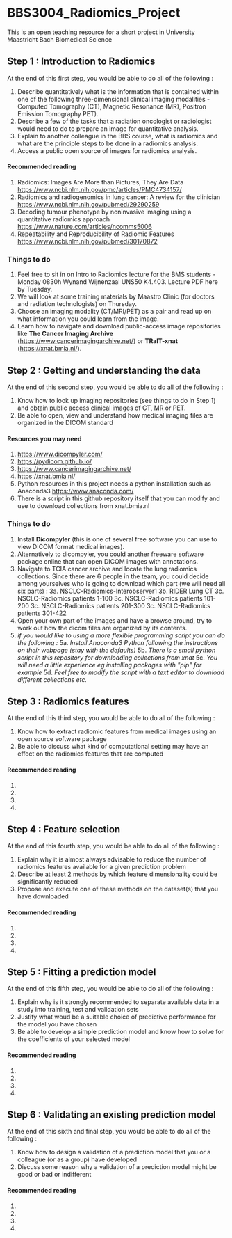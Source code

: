 # BBS3004_Radiomics_Project
This is an open teaching resource for a short project in University Maastricht Bach Biomedical Science

## Step 1 : Introduction to Radiomics
At the end of this first step, you would be able to do all of the following :
1. Describe quantitatively what is the information that is contained within one of the following three-dimensional clinical imaging modalities - Computed Tomography (CT), Magnetic Resonance (MR), Positron Emission Tomography PET).
2. Describe a few of the tasks that a radiation oncologist or radiologist would need to do to prepare an image for quantitative analysis.
3. Explain to another colleague in the BBS course, what is radiomics and what are the principle steps to be done in a radiomics analysis.
4. Access a public open source of images for radiomics analysis.
#### Recommended reading
1.  Radiomics: Images Are More than Pictures, They Are Data https://www.ncbi.nlm.nih.gov/pmc/articles/PMC4734157/
2.  Radiomics and radiogenomics in lung cancer: A review for the clinician https://www.ncbi.nlm.nih.gov/pubmed/29290259
3.  Decoding tumour phenotype by noninvasive imaging using a quantitative radiomics approach https://www.nature.com/articles/ncomms5006
4.  Repeatability and Reproducibility of Radiomic Features https://www.ncbi.nlm.nih.gov/pubmed/30170872

### Things to do
1.  Feel free to sit in on Intro to Radiomics lecture for the BMS students - Monday 0830h Wynand Wijnenzaal UNS50 K4.403. Lecture PDF here by Tuesday.
2.  We will look at some training materials by Maastro Clinic (for doctors and radiation technologists) on Thursday.
3.  Choose an imaging modality (CT/MRI/PET) as a pair and read up on what information you could learn from the image.
4.  Learn how to navigate and download public-access image repositories like **The Cancer Imaging Archive**  (https://www.cancerimagingarchive.net/) or **TRaIT-xnat** (https://xnat.bmia.nl/).





## Step 2 : Getting and understanding the data
At the end of this second step, you would be able to do all of the following :
1. Know how to look up imaging repositories (see things to do in Step 1) and  obtain  public access clinical images of CT, MR or PET.
2. Be able to open, view and understand how medical imaging files are organized in the DICOM standard

#### Resources you may need
1.  https://www.dicompyler.com/
2.  https://pydicom.github.io/
3.  https://www.cancerimagingarchive.net/
4.  https://xnat.bmia.nl/
5.  Python resources in this project needs a python installation such as Anaconda3 https://www.anaconda.com/
6.  There is a script in this github repository itself that you can modify and use to download collections from xnat.bmia.nl

### Things to do
1.  Install **Dicompyler** (this is one of several free software you can use to view DICOM format medical images).
2.  Alternatively to dicompyler, you could another freeware software package online that can open DICOM images with annotations.
3.  Navigate to TCIA cancer archive and locate the lung radiomics collections. Since there are 6 people in the team, you could decide among yourselves who is going to download which part (we will need all six parts) :
    3a. NSCLC-Radiomics-Interobserver1
    3b. RIDER Lung CT
    3c. NSCLC-Radiomics patients 1-100
    3c. NSCLC-Radiomics patients 101-200
    3c. NSCLC-Radiomics patients 201-300
    3c. NSCLC-Radiomics patients 301-422
4.  Open your own part of the images and have a browse around, try to work out how the dicom files are organized by its contents.
5.  *if you would like to using a more flexible programming script you can do the following :*
    5a. *Install Anaconda3 Python following the instructions on their webpage (stay with the defaults)*
    5b. *There is a small python script in this repository for downloading collections from xnat*
    5c. *You will need a little experience eg installing packages with "pip" for example*
    5d. *Feel free to modify the script with a text editor to download different collections etc.*





## Step 3 : Radiomics features
At the end of this third step, you would be able to do all of the following :
1. Know how to extract radiomic features from medical images using an open source software package
2. Be able to discuss what kind of computational setting may have an effect on the radiomics features that are computed
#### Recommended reading
1.
2.
3.
4.

## Step 4 : Feature selection
At the end of this fourth step, you would be able to do all of the following :
1. Explain why it is almost always advisable to reduce the number of radiomics features available for a given prediction problem
2. Describe at least 2 methods by which feature dimensionality could be significantly reduced
3. Propose and execute one of these methods on the dataset(s) that you have downloaded
#### Recommended reading
1.
2.
3.
4.

## Step 5 : Fitting a prediction model
At the end of this fifth step, you would be able to do all of the following :
1. Explain why is it strongly recommended to separate available data in a study into training, test and validation sets
2. Justify what woud be a suitable choice of predictive performance for the model you have chosen
3. Be able to develop a simple prediction model and know how to solve for the coefficients of your selected model
#### Recommended reading
1.
2.
3.
4.

## Step 6 : Validating an existing prediction model
At the end of this sixth and final step, you would be able to do all of the following :
1. Know how to design a validation of a prediction model that you or a colleague (or as a group) have developed
2. Discuss some reason why a validation of a prediction model might be good or bad or indifferent
#### Recommended reading
1.
2.
3.
4.


